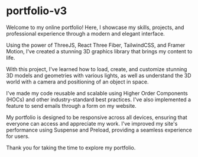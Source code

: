 # portfolio-v3

Welcome to my online portfolio! 
Here, I showcase my skills, projects, and professional experience through a modern and elegant interface.

Using the power of ThreeJS, React Three Fiber, TailwindCSS, and Framer Motion, I've created a stunning 3D graphics library that brings my content to life. 

With this project, I've learned how to load, create, and customize stunning 3D models and geometries with various lights, as well as understand the 3D world with a camera and positioning of an object in space.

I've made my code reusable and scalable using Higher Order Components (HOCs) and other industry-standard best practices. I've also implemented a feature to send emails through a form on my website.

My portfolio is designed to be responsive across all devices, ensuring that everyone can access and appreciate my work. I've improved my site's performance using Suspense and Preload, providing a seamless experience for users.

Thank you for taking the time to explore my portfolio.
